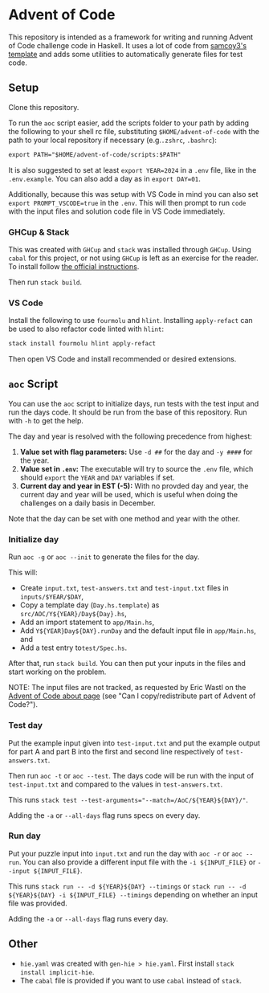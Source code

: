 # Advent of Code

This repository is intended as a framework for writing and running Advent of Code challenge code in Haskell. It uses a lot of code from [samcoy3's template](https://github.com/samcoy3/advent-of-code-template) and adds some utilities to automatically generate files for test code.

## Setup

Clone this repository.

To run the `aoc` script easier, add the scripts folder to your path by adding the following to your shell rc file, substituting `$HOME/advent-of-code` with the path to your local repository if necessary (e.g.`.zshrc`, `.bashrc`):

```txt
export PATH="$HOME/advent-of-code/scripts:$PATH"
```

It is also suggested to set at least `export YEAR=2024` in a `.env` file, like in the `.env.example`. You can also add a day as in `export DAY=01`.

Additionally, because this was setup with VS Code in mind you can also set `export PROMPT_VSCODE=true` in the `.env`. This will then prompt to run `code` with the input files and solution code file in VS Code immediately.

### GHCup & Stack

This was created with `GHCup` and `stack` was installed through `GHCup`. Using `cabal` for this project, or not using `GHCup` is left as an exercise for the reader. To install follow [the official instructions](https://www.haskell.org/ghcup/install/).

Then run `stack build`.

### VS Code

Install the following to use `fourmolu` and `hlint`. Installing `apply-refact` can be used to also refactor code linted with `hlint`:

```bash
stack install fourmolu hlint apply-refact
```

Then open VS Code and install recommended or desired extensions.

## `aoc` Script

You can use the `aoc` script to initialize days, run tests with the test input and run the days code. It should be run from the base of this repository. Run with `-h` to get the help.

The day and year is resolved with the following precedence from highest:

1. **Value set with flag parameters:** Use `-d ##` for the day and `-y ####` for the year.
2. **Value set in `.env`:** The executable will try to source the `.env` file, which should `export` the `YEAR` and `DAY` variables if set.
3. **Current day and year in EST (-5):** With no provded day and year, the current day and year will be used, which is  useful when doing the challenges on a daily basis in December.

Note that the day can be set with one method and year with the other.

### Initialize day

Run `aoc -g` or `aoc --init` to generate the files for the day.

This will:

* Create `input.txt`, `test-answers.txt` and `test-input.txt` files in `inputs/$YEAR/$DAY`,
* Copy a template day (`Day.hs.template`) as `src/AOC/Y${YEAR}/Day${Day}.hs`,
* Add an import statement to `app/Main.hs`,
* Add `Y${YEAR}Day${DAY}.runDay` and the default input file in `app/Main.hs`, and
* Add a test entry to`test/Spec.hs`.

After that, run `stack build`. You can then put your inputs in the files and start working on the problem.

NOTE: The input files are not tracked, as requested by Eric Wastl on the [Advent of Code about page](https://adventofcode.com/about) (see "Can I copy/redistribute part of Advent of Code?").

### Test day

Put the example input given into `test-input.txt` and put the example output for part A and part B into the first and second line respectively of `test-answers.txt`.

Then run `aoc -t` or `aoc --test`. The days code will be run with the input of `test-input.txt` and compared to the values in `test-answers.txt`.

This runs `stack test --test-arguments="--match=/AoC/${YEAR}${DAY}/"`.

Adding the `-a` or `--all-days` flag runs specs on every day.

### Run day

Put your puzzle input into `input.txt` and run the day with `aoc -r` or `aoc --run`. You can also provide a different input file with the `-i ${INPUT_FILE}` or `--input ${INPUT_FILE}`.

This runs `stack run -- -d ${YEAR}${DAY} --timings` or `stack run -- -d ${YEAR}${DAY} -i ${INPUT_FILE} --timings` depending on whether an input file was provided.

Adding the `-a` or `--all-days` flag runs every day.

## Other

* `hie.yaml` was created with `gen-hie > hie.yaml`. First install `stack install implicit-hie`.
* The `cabal` file is provided if you want to use `cabal` instead of `stack`.
